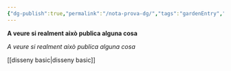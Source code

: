 ```yaml
---
{"dg-publish":true,"permalink":"/nota-prova-dg/","tags":"gardenEntry","dgHomeLink":true,"dgPassFrontmatter":false}
---
```







**A veure si realment això publica alguna cosa**



*A veure si realment això publica alguna cosa*


[[disseny basic|disseny basic]]